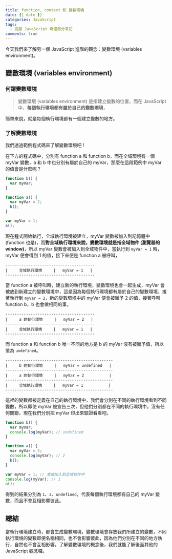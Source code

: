 ```yaml
---
title: function, context 和 變數環境
date: {{ date }}
categories: JavaScript
tags:
  - 克服 JavaScript 奇怪部分筆記
comments: true
---
```

今天我們來了解另一個 JavaScript 進階的觀念：變數環境 (variables environment)。

## 變數環境 (variables environment)
### 何謂變數環境
> 變數環境 (variables environment) 是指建立變數的位置，而在 JavaScript 中，**每個執行環境都有屬於自己的變數環境**，


簡單來說，就是每個執行環境都有一個建立變數的地方。

### 了解變數環境
我們透過範例程式碼來了解變數環境吧 !

在下方的程式碼中，分別有 function a 和 function b，而在全域環境有一個 myVar 變數，a 和 b 中也分別有屬於自己的 myVar，那麼在這段範例中 myVar 的值會是什麼呢 ?

``` JavaScript
function b() {
  var myVar;
}

function a() {
  var myVar = 2;
  b();
}

var myVar = 1;
a();
```

現在程式開始執行，全域執行環境被建立，myVar 變數被加入到記憶體中 (function 也是)，而**對全域執行環境來說，變數環境就是指全域物件 (瀏覽器的 window)**，所以 myVar 變數會被加入到全域物件中，當執行到 `myVar = 1` 時，myVar 便會得到 1 的值，接下來便是 function a 被呼叫，

```
---------------------------------------
|     全域執行環境     |   myVar = 1   |
---------------------------------------
```

當 function a 被呼叫時，建立新的執行環境，變數環境也會一起生成，myVar 會被放到新建立的變數環境中，這是因為每個執行環境都有屬於自己的變數環境，接著執行到 `myVar = 2`，新的變數環境中的 myVar 便會被賦予 2 的值，接著呼叫 function b，b 也會做相同的事。

```
---------------------------------------
|     a 的執行環境     |   myVar = 2   |
---------------------------------------
|     全域執行環境     |   myVar = 1   |
---------------------------------------
```
而 function a 和 function b 唯一不同的地方是 b 的 myVar 沒有被賦予值，所以值為 `undefined`。

```
-----------------------------------------------
|     b 的執行環境     |   myVar = undefined   |
-----------------------------------------------
|     a 的執行環境     |   myVar = 2           |
-----------------------------------------------
|     全域執行環境     |   myVar = 1           |
-----------------------------------------------
```

這裡的變數都被定義在自己的執行環境中，我們會分別在不同的執行環境看到不同變數，所以即使 myVar 被宣告三次，但他們分別都在不同的執行環境中，沒有任何關聯，現在我們分別把 myVar 印出來驗證看看吧。

``` JavaScript
function b() {
  var myVar;
  console.log(myVar); // undefined
}

function a() {
  var myVar = 2;
  console.log(myVar); // 2
  b();
}

var myVar = 1; // 會被加入到全域物件中
console.log(myVar); // 1
a();
```

得到的結果分別為 `1`、`2`、`undefined`，代表每個執行環境都有自己的 myVar 變數，而且不會互相影響彼此。

## 總結
當執行環境建立時，都會生成變數環境，變數環境會存放我們所建立的變數，不同執行環境的變數即便名稱相同，也不會影響彼此，因為他們分別在不同的地方執行，自然也不會互相影響，了解變數環境的概念後，我們就能了解後面其他的 JavaScript 觀念囉。

